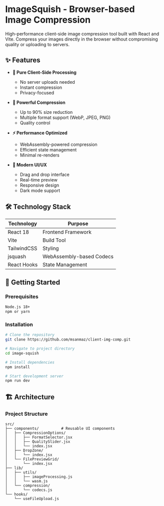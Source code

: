# ImageSquish - Browser-based Image Compression

High-performance client-side image compression tool built with React and Vite. Compress your images directly in the browser without compromising quality or uploading to servers.

## ✨ Features

- **🚀 Pure Client-Side Processing**
  - No server uploads needed
  - Instant compression
  - Privacy-focused

- **💪 Powerful Compression**
  - Up to 90% size reduction
  - Multiple format support (WebP, JPEG, PNG)
  - Quality control

- **⚡ Performance Optimized**
  - WebAssembly-powered compression
  - Efficient state management
  - Minimal re-renders

- **🎨 Modern UI/UX**
  - Drag and drop interface
  - Real-time preview
  - Responsive design
  - Dark mode support

## 🛠️ Technology Stack

| Technology | Purpose |
|------------|---------|
| React 18 | Frontend Framework |
| Vite | Build Tool |
| TailwindCSS | Styling |
| jsquash | WebAssembly-based Codecs |
| React Hooks | State Management |

## 🚀 Getting Started

### Prerequisites

```bash
Node.js 18+
npm or yarn
```

### Installation

```bash
# Clone the repository
git clone https://github.com/msanmaz/client-img-comp.git

# Navigate to project directory
cd image-squish

# Install dependencies
npm install

# Start development server
npm run dev
```

## 🏗️ Architecture

### Project Structure

```
src/
├── components/          # Reusable UI components
│   ├── CompressionOptions/
│   │   ├── FormatSelector.jsx
│   │   ├── QualitySlider.jsx
│   │   └── index.jsx
│   ├── DropZone/
│   │   └── index.jsx
│   └── FilePreviewGrid/
│       └── index.jsx
├── lib/
│   ├── utils/
│   │   ├── imageProcessing.js
│   │   └── wasm.js
│   └── compression/
│       └── codecs.js
└── hooks/
    └── useFileUpload.js
```
